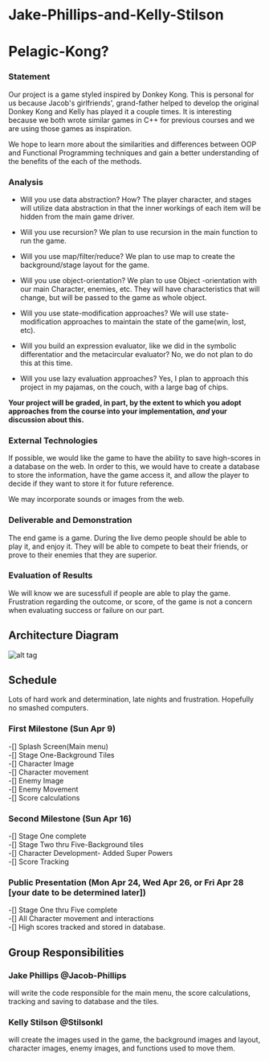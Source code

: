 # Jake-Phillips-and-Kelly-Stilson

# Pelagic-Kong?

### Statement
Our project is a game styled inspired by Donkey Kong. 
This is personal for us because Jacob's girlfriends', grand-father helped to develop the original Donkey Kong 
and Kelly has played it a couple times.
It is interesting because we both wrote similar games in C++ for previous courses and we are using those games as inspiration.

We hope to learn more about the similarities and differences between OOP and Functional Programming techniques and gain a better
understanding of the benefits of the each of the methods.

### Analysis
- Will you use data abstraction? How?
The player character, and stages will utilize data abstraction in that the inner workings of each item will be hidden from the main game driver. 
- Will you use recursion? 
We plan to use recursion in the main function to run the game. 
- Will you use map/filter/reduce?
We plan to use map to create the background/stage layout for the game.
- Will you use object-orientation? 
We plan to use Object -orientation with our main Character, enemies, etc. They will have characteristics that will change, but will be 
passed to the game as whole object. 

- Will you use state-modification approaches? 
We will use state-modification approaches to maintain the state of the game(win, lost, etc).
- Will you build an expression evaluator, like we did in the symbolic differentatior and the metacircular evaluator?
No, we do not plan to do this at this time.
- Will you use lazy evaluation approaches?
Yes, I plan to approach this project in my pajamas, on the couch, with a large bag of chips.


**Your project will be graded, in part, by the extent to which you adopt approaches from the course into your implementation, _and_ your discussion about this.**

### External Technologies
If possible, we would like the game to have the ability to save high-scores in a database on the web.
In order to this, we would have to create a database to store the information, have the game access it, and allow the player
to decide if they want to store it for future reference.

We may incorporate sounds or images from the web.

### Deliverable and Demonstration
The end game is a game.
During the live demo people should be able to play it, and enjoy it. They will be able to compete to beat their friends, or prove 
to their enemies that they are superior.

### Evaluation of Results
We will know we are sucessfull if people are able to play the game.
Frustration regarding the outcome, or score, of the game is not a concern when evaluating success or failure on our part.

## Architecture Diagram
<!-- Embedded image, so it can change if we need it to without having to reload it... --> 
<!-- https://www.gliffy.com/go/share/image/sog6wdsn426669cb6gvi.png?utm_medium=live-embed&utm_source=googleapps --> 
![alt tag](https://www.gliffy.com/go/share/image/sog6wdsn426669cb6gvi.png?utm_medium=live-embed&utm_source=googleapps)

## Schedule
Lots of hard work and determination, late nights and frustration. Hopefully no smashed computers.

### First Milestone (Sun Apr 9)

-[] Splash Screen(Main menu)  
-[] Stage One-Background Tiles  
-[] Character Image  
-[] Character movement  
-[] Enemy Image  
-[] Enemy Movement  
-[] Score calculations  

### Second Milestone (Sun Apr 16)

-[] Stage One complete  
-[] Stage Two thru Five-Background tiles  
-[] Character Development- Added Super Powers  
-[] Score Tracking  

### Public Presentation (Mon Apr 24, Wed Apr 26, or Fri Apr 28 [your date to be determined later])

-[] Stage One thru Five complete  
-[] All Character movement and interactions  
-[] High scores tracked and stored in database.  


## Group Responsibilities

### Jake Phillips @Jacob-Phillips
will write the code responsible for the main menu, the score calculations, tracking and saving to database and the tiles.

### Kelly Stilson @Stilsonkl
will create the images used in the game, the background images and layout, character images, enemy images, and functions used to move them.  

